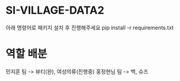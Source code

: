 # SI-VILLAGE-DATA2

아래 명령어로 패키지 설치 후 진행해주세요
pip install -r requirements.txt

# 역할 배분

민지훈 팀 -> 뷰티(완), 여성의류(진행중)
홍정현님 팀 -> 백, 슈즈
